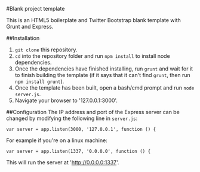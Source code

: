 #Blank project template

This is an HTML5 boilerplate and Twitter Bootstrap blank template with Grunt and Express.

##Installation
1. `git clone` this repository.
2. `cd` into the repository folder and run `npm install` to install node dependencies.
3. Once the dependencies have finished installing, run `grunt` and wait for it to finish building the template (if it says that it can't find `grunt`, then run `npm install grunt`).
4. Once the template has been built, open a bash/cmd prompt and run `node server.js`.
5. Navigate your browser to '127.0.0.1:3000'.

##Configuration
The IP address and port of the Express server can be changed by modifying the following line in `server.js`:
```
var server = app.listen(3000, '127.0.0.1', function () {
```
For example if you're on a linux machine:
```
var server = app.listen(1337, '0.0.0.0', function () {
```
This will run the server at 'http://0.0.0.0:1337'.